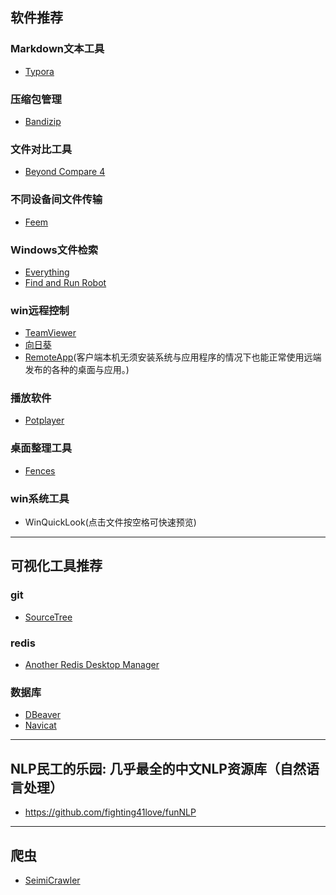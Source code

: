 ## 软件推荐
### Markdown文本工具
* [Typora]()
### 压缩包管理
* [Bandizip](http://www.bandisoft.com/)
### 文件对比工具
* [Beyond Compare 4](http://www.scootersoftware.com/)
### 不同设备间文件传输
* [Feem](https://www.feem.io/)
### Windows文件检索
* [Everything](https://www.voidtools.com/zh-cn/)  
* [Find and Run Robot](https://find-and-run-robot.en.softonic.com/)
### win远程控制
* [TeamViewer]()
* [向日葵]()
* [RemoteApp]()(客户端本机无须安装系统与应用程序的情况下也能正常使用远端发布的各种的桌面与应用。)
### 播放软件
* [Potplayer]()
### 桌面整理工具
* [Fences]() 
### win系统工具
* WinQuickLook(点击文件按空格可快速预览)


***
## 可视化工具推荐
### git
* [SourceTree](https://www.sourcetreeapp.com/)
### redis
* [Another Redis Desktop Manager](https://github.com/qishibo/AnotherRedisDesktopManager)
### 数据库
* [DBeaver](https://dbeaver.io/)
* [Navicat]()  



***
## NLP民工的乐园: 几乎最全的中文NLP资源库（自然语言处理）
* https://github.com/fighting41love/funNLP

***
## 爬虫
* [SeimiCrawler](https://github.com/zhegexiaohuozi/SeimiCrawler)
